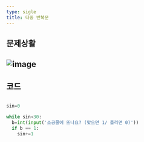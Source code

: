 ```yaml
---
type: sigle
title: 다중 반복문
---
```


## 문제상활
![image](https://user-images.githubusercontent.com/80248096/114373094-3a0d3380-9bbd-11eb-8b78-e7b723a73268.png)
---
## 코드
~~~python

sin=0

while sin<30:
  b=int(input('소긍물에 뜨나요? (맞으면 1/ 틀리면 0)'))
  if b == 1:
    sin+=1
~~~

